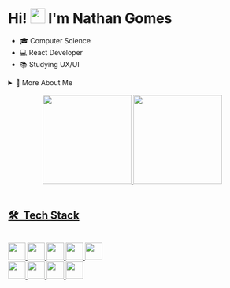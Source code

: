<h1 align="left">Hi! <img src="https://raw.githubusercontent.com/kaueMarques/kaueMarques/master/hi.gif" height="30px"> I'm Nathan Gomes</h1>

  - 🎓 Computer Science
  - 💻 React Developer
  - 📚 Studying UX/UI

 <details>
  <summary>🌟 More About Me</summary>

  - :brazil: I'm Brazilian and was born in the 00s
  - ⚡ Aspiring *Code Wizard* in training, enthusiast of horror books and RPG. Versatile in useless, specific knowledge, and sometimes I doodle
  
</details>


<br>

<div align="center">
  <a href="https://github.com/NathanSGomes">
  <img height="180em" src="https://github-readme-stats.vercel.app/api?username=NathanSGomes&show_icons=true&theme=great-gatsby&include_all_commits=true&count_private=true"/>
  <img height="180em" src="https://github-readme-stats.vercel.app/api/top-langs/?username=NathanSGomes&layout=compact&langs_count=16&theme=great-gatsby"/>
</div>
    
<br>

## 🛠️ &nbsp;Tech Stack

<div><br>
  <img height="35" src="https://img.shields.io/badge/HTML5-191919?style=for-the-badge&logo=html5"> 
  <img height="35" src="https://img.shields.io/badge/CSS3-191919?style=for-the-badge&logo=css3&logoColor=0188c8">
  <img height="35" src="https://img.shields.io/badge/JavaScript-191919?style=for-the-badge&logo=javascript"> 
  <img height="35" src="https://img.shields.io/badge/TypeScript-191919?style=for-the-badge&logo=typescript">
  <img height="35" src="https://img.shields.io/badge/GIT-191919?style=for-the-badge&logo=git">
  <br>
  <img height="35" src="https://img.shields.io/badge/React-191919?style=for-the-badge&logo=react"> 
  <img height="35" src="https://img.shields.io/badge/TailwindCSS-191919?style=for-the-badge&logo=tailwindcss"> 
  <img height="35" src="https://img.shields.io/badge/Next.js-191919?style=for-the-badge&logo=next.js"> 
  <img height="35" src="https://img.shields.io/badge/Node.js-191919?style=for-the-badge&logo=node.js"> 
</div>

<br>
